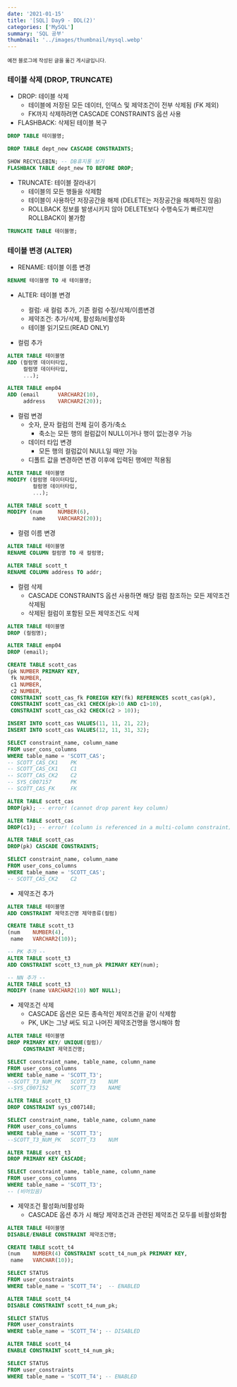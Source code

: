```yaml
---
date: '2021-01-15'
title: '[SQL] Day9 - DDL(2)'
categories: ['MySQL']
summary: 'SQL 공부'
thumbnail: '../images/thumbnail/mysql.webp'
---
```


<small>예전 블로그에 작성된 글을 옮긴 게시글입니다.</small>


### 테이블 삭제 (DROP, TRUNCATE)

- DROP: 테이블 삭제
	- 테이블에 저장된 모든 데이터, 인덱스 및 제약조건이 전부 삭제됨 (FK 제외)
	- FK까지 삭제하려면 CASCADE CONSTRAINTS 옵션 사용
- FLASHBACK: 삭제된 테이블 복구


<div class="code-header">
	<span class="red btn"></span>
	<span class="yellow btn"></span>
	<span class="green btn"></span>
</div>

```sql
DROP TABLE 테이블명;
```


<div class="code-header">
	<span class="red btn"></span>
	<span class="yellow btn"></span>
	<span class="green btn"></span>
</div>

```sql
DROP TABLE dept_new CASCADE CONSTRAINTS;

SHOW RECYCLEBIN; -- DB휴지통 보기
FLASHBACK TABLE dept_new TO BEFORE DROP;
```

- TRUNCATE: 테이블 잘라내기
	- 테이블의 모든 행들을 삭제함
	- 테이블이 사용하던 저장공간을 해제 (DELETE는 저장공간을 해제하진 않음)
	- ROLLBACK 정보를 발생시키지 않아 DELETE보다 수행속도가 빠르지만 ROLLBACK이 불가함


<div class="code-header">
	<span class="red btn"></span>
	<span class="yellow btn"></span>
	<span class="green btn"></span>
</div>

```sql
TRUNCATE TABLE 테이블명;
```


### 테이블 변경 (ALTER)

- RENAME: 테이블 이름 변경


<div class="code-header">
	<span class="red btn"></span>
	<span class="yellow btn"></span>
	<span class="green btn"></span>
</div>

```sql
RENAME 테이블명 TO 새 테이블명;
```

- ALTER: 테이블 변경
	- 컬럼: 새 컬럼 추가, 기존 컬럼 수정/삭제/이름변경
	- 제약조건: 추가/삭제, 활성화/비활성화
	- 테이블 읽기모드(READ ONLY)

- 컬럼 추가


<div class="code-header">
	<span class="red btn"></span>
	<span class="yellow btn"></span>
	<span class="green btn"></span>
</div>

```sql
ALTER TABLE 테이블명
ADD (컬럼명 데이터타입,
	 컬럼명 데이터타입,
	 ...);
```


<div class="code-header">
	<span class="red btn"></span>
	<span class="yellow btn"></span>
	<span class="green btn"></span>
</div>

```sql
ALTER TABLE emp04
ADD (email		VARCHAR2(10),
	 address	VARCHAR2(20));
```

- 컬럼 변경
	- 숫자, 문자 컬럼의 전체 길이 증가/축소
		- 축소는 모든 행의 컬럼값이 NULL이거나 행이 없는경우 가능
	- 데이터 타입 변경
		- 모든 행의 컬럼값이 NULL일 때만 가능
	- 디폴트 값을 변경하면 변경 이후에 입력된 행에만 적용됨


<div class="code-header">
	<span class="red btn"></span>
	<span class="yellow btn"></span>
	<span class="green btn"></span>
</div>

```sql
ALTER TABLE 테이블명
MODIFY (컬럼명 데이터타입,
		컬럼명 데이터타입,
		...);
```


<div class="code-header">
	<span class="red btn"></span>
	<span class="yellow btn"></span>
	<span class="green btn"></span>
</div>

```sql
ALTER TABLE scott_t
MODIFY (num		NUMBER(6),
        name	VARCHAR2(20));
```

- 컬렴 이름 변경


<div class="code-header">
	<span class="red btn"></span>
	<span class="yellow btn"></span>
	<span class="green btn"></span>
</div>

```sql
ALTER TABLE 테이블명
RENAME COLUMN 컬럼명 TO 새 컬럼명;
```


<div class="code-header">
	<span class="red btn"></span>
	<span class="yellow btn"></span>
	<span class="green btn"></span>
</div>

```sql
ALTER TABLE scott_t
RENAME COLUMN address TO addr;
```

- 컬렴 삭제
	- CASCADE CONSTRAINTS 옵션 사용하면 해당 컬럼 참조하는 모든 제약조건 삭제됨
	- 삭제된 컬럼이 포함된 모든 제약조건도 삭제


<div class="code-header">
	<span class="red btn"></span>
	<span class="yellow btn"></span>
	<span class="green btn"></span>
</div>

```sql
ALTER TABLE 테이블명
DROP (컬럼명);
```


<div class="code-header">
	<span class="red btn"></span>
	<span class="yellow btn"></span>
	<span class="green btn"></span>
</div>

```sql
ALTER TABLE emp04
DROP (email);
```


<div class="code-header">
	<span class="red btn"></span>
	<span class="yellow btn"></span>
	<span class="green btn"></span>
</div>

```sql
CREATE TABLE scott_cas
(pk NUMBER PRIMARY KEY,
 fk NUMBER,
 c1 NUMBER,
 c2 NUMBER,
 CONSTRAINT scott_cas_fk FOREIGN KEY(fk) REFERENCES scott_cas(pk),
 CONSTRAINT scott_cas_ck1 CHECK(pk>10 AND c1>10),
 CONSTRAINT scott_cas_ck2 CHECK(c2 > 10));

INSERT INTO scott_cas VALUES(11, 11, 21, 22);
INSERT INTO scott_cas VALUES(12, 11, 31, 32);

SELECT constraint_name, column_name
FROM user_cons_columns
WHERE table_name = 'SCOTT_CAS';
-- SCOTT_CAS_CK1	PK
-- SCOTT_CAS_CK1	C1
-- SCOTT_CAS_CK2	C2
-- SYS_C007157		PK
-- SCOTT_CAS_FK		FK

ALTER TABLE scott_cas
DROP(pk); -- error! (cannot drop parent key column)

ALTER TABLE scott_cas
DROP(c1); -- error! (column is referenced in a multi-column constraint)

ALTER TABLE scott_cas
DROP(pk) CASCADE CONSTRAINTS;

SELECT constraint_name, column_name
FROM user_cons_columns
WHERE table_name = 'SCOTT_CAS';
-- SCOTT_CAS_CK2	C2
```

- 제약조건 추가


<div class="code-header">
	<span class="red btn"></span>
	<span class="yellow btn"></span>
	<span class="green btn"></span>
</div>

```sql
ALTER TABLE 테이블명
ADD CONSTRAINT 제약조건명 제약종류(컬럼)
```


<div class="code-header">
	<span class="red btn"></span>
	<span class="yellow btn"></span>
	<span class="green btn"></span>
</div>

```sql
CREATE TABLE scott_t3
(num    NUMBER(4),
 name   VARCHAR2(10));

-- PK 추가 --
ALTER TABLE scott_t3
ADD CONSTRAINT scott_t3_num_pk PRIMARY KEY(num);

-- NN 추가 --
ALTER TABLE scott_t3
MODIFY (name VARCHAR2(10) NOT NULL);
```

- 제약조건 삭제
	- CASCADE 옵션은 모든 종속적인 제약조건을 같이 삭제함
	- PK, UK는 그냥 써도 되고 나머진 제약조건명을 명시해야 함


<div class="code-header">
	<span class="red btn"></span>
	<span class="yellow btn"></span>
	<span class="green btn"></span>
</div>

```sql
ALTER TABLE 테이블명
DROP PRIMARY KEY/ UNIQUE(컬럼)/
	 CONSTRAINT 제약조건명;
```


<div class="code-header">
	<span class="red btn"></span>
	<span class="yellow btn"></span>
	<span class="green btn"></span>
</div>

```sql
SELECT constraint_name, table_name, column_name
FROM user_cons_columns
WHERE table_name = 'SCOTT_T3';
--SCOTT_T3_NUM_PK	SCOTT_T3	NUM
--SYS_C007152		SCOTT_T3	NAME

ALTER TABLE scott_t3
DROP CONSTRAINT sys_c007148;

SELECT constraint_name, table_name, column_name
FROM user_cons_columns
WHERE table_name = 'SCOTT_T3';
--SCOTT_T3_NUM_PK	SCOTT_T3	NUM

ALTER TABLE scott_t3
DROP PRIMARY KEY CASCADE;

SELECT constraint_name, table_name, column_name
FROM user_cons_columns
WHERE table_name = 'SCOTT_T3';
-- (비어있음)
```

- 제약조건 활성화/비활성화
	- CASCADE 옵션 추가 시 해당 제약조건과 관련된 제약조건 모두를 비활성화함


<div class="code-header">
	<span class="red btn"></span>
	<span class="yellow btn"></span>
	<span class="green btn"></span>
</div>

```sql
ALTER TABLE 테이블명
DISABLE/ENABLE CONSTRAINT 제약조건명;
```


<div class="code-header">
	<span class="red btn"></span>
	<span class="yellow btn"></span>
	<span class="green btn"></span>
</div>

```sql
CREATE TABLE scott_t4
(num    NUMBER(4) CONSTRAINT scott_t4_num_pk PRIMARY KEY,
 name   VARCHAR(10));

SELECT STATUS
FROM user_constraints
WHERE table_name = 'SCOTT_T4';  -- ENABLED

ALTER TABLE scott_t4
DISABLE CONSTRAINT scott_t4_num_pk;

SELECT STATUS
FROM user_constraints
WHERE table_name = 'SCOTT_T4'; -- DISABLED

ALTER TABLE scott_t4
ENABLE CONSTRAINT scott_t4_num_pk;

SELECT STATUS
FROM user_constraints
WHERE table_name = 'SCOTT_T4'; -- ENABLED
```

